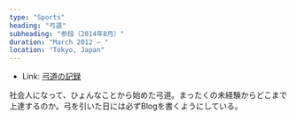 ```yaml
---
type: "Sports"
heading: "弓道"
subheading: "参段（2014年8月）"
duration: "March 2012 – "
location: "Tokyo, Japan"
---
```


- Link: [弓道の記録](http://speg03.hatenablog.jp/)

社会人になって、ひょんなことから始めた弓道。まったくの未経験からどこまで上達するのか。弓を引いた日には必ずBlogを書くようにしている。
